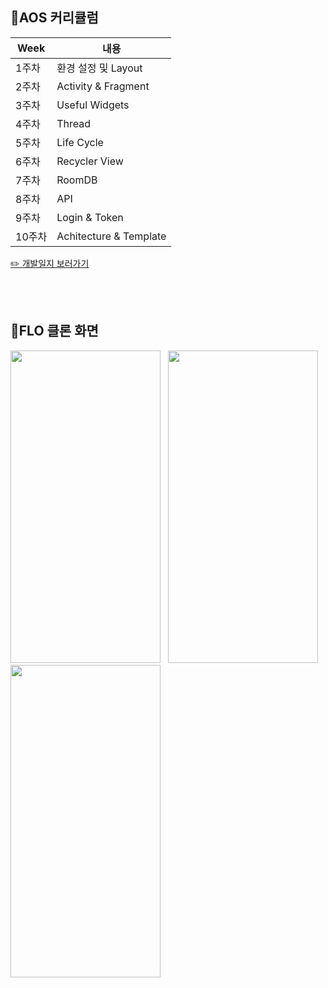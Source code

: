 ##  💜AOS 커리큘럼

| Week |  내용 |
| ------ | ----------- |
| 1주차 |  환경 설정 및 Layout  |
| 2주차 |  Activity & Fragment  |
| 3주차 |  Useful Widgets  |
| 4주차 |  Thread  |
| 5주차 |  Life Cycle  |
| 6주차 |  Recycler View  |
| 7주차 |  RoomDB  |
| 8주차 |  API  |
| 9주차 |  Login & Token  |
| 10주차 |  Achitecture & Template  |

 [✏️ 개발일지 보러가기](https://deadpan-damselfly-cf0.notion.site/UMC-a78f385a8b8e498197aca15e97698441)
 
 
 
 <br/><br/>
 ##  💜FLO 클론 화면
 
 <p align="left">
 <!--<img src="https://user-images.githubusercontent.com/81459048/171431384-607d0ef4-4ff4-495b-bb4d-73ae3fc95c8e.png"  width="240" height="500"/> &nbsp;-->
 <img src="https://user-images.githubusercontent.com/81459048/171429540-0ab96de8-8a2b-4c5d-a431-32616bdaa3f4.png" width="240" height="500"/> &nbsp;
 <img src="https://user-images.githubusercontent.com/81459048/171431036-3f61af57-424a-466a-a74d-004e1fb050fa.png" width="240" height="500"/> &nbsp;
 <img src="https://user-images.githubusercontent.com/81459048/171430635-e00c649f-aabd-4de1-a221-60af03c533b3.png" width="240" height="500"/>
 </p>
